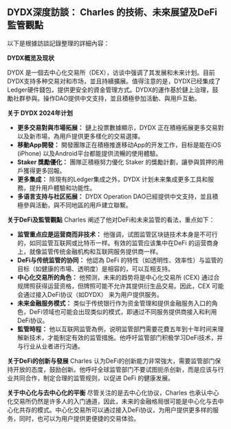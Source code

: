 ## DYDX深度訪談： Charles 的技術、未來展望及DeFi監管觀點

以下是根據訪談記錄整理的詳細內容：

**DYDX概览及现状**

DYDX 是一個去中心化交易所（DEX），访谈中强调了其发展和未来计划。目前DYDX支持多种交易对和市场，並且持續擴展。值得注意的是，DYDX已经集成了Ledger硬件錢包，提供更安全的資金管理方式。DYDX的運作基於鏈上治理，鼓勵社群參與。操作DAO提供中文支持，並且積極參加活動、與用戶互動。

**关于 DYDX 2024年计划**

* **更多交易對與市場拓展：** 鏈上投票數據顯示，DYDX 正在積極拓展更多交易對以及新市場，為用戶提供更多樣化的交易選擇。
* **移動App開發：** 開發團隊正在積極推進移动App的开发工作，目标是能在iOS (iPhone) 以及Android平台都能提供流暢的使用體驗。
* **Staker 獎勵優化：** 團隊正積極努力優化 Staker 的獎勵計劃，讓參與質押的用戶獲得更多回報。
* **更多集成：** 除現有的Ledger集成之外，DYDX 计划未来集成更多工具和服務，提升用戶體驗和功能性。
* **多语言支持与社区拓展：** DYDX Operation DAO已經提供中文支持，並且積極參與活動，與不同地區的用戶建立聯繫。

**关于DeFi及監管觀點**
Charles 阐述了他对DeFi和未来监管的看法，重点如下：

* **监管重点应是运营商而非技术：** 他强调，试图监管区块链技术本身是不可行的，如同监管互联网或比特币一样。有效的监管应该集中在DeFi 的运营商身上，就像监管传统金融机构和互联网服务提供商一样。
* **DeFi与传统监管的协同：** 他認為 DeFi 的特性（如透明性、效率性）与监管的目标（如健康的市場、透明度）是相容的，可以互相支持。
* **中心化交易所的角色：** 他预测，未来的趋势将是中心化交易所 (CEX) 通过合规牌照获得运营资格，但牌照可能不允许其提供衍生品交易。因此，CEX 可能会通过接入DeFi协议（如DYDX） 来为用户提供服务。
* **未来金融服务模式：** 类似于传统银行作为资金管理和提供金融服务入口的角色，DeFi领域也可能会出现类似的模式，即通过不同服务提供商接入和利用DeFi协议。
* **監管時程：** 他以互联网监管為例，说明监管部門需要花費五年到十年时间来理解新技术，才能制定有效的监管措施。他呼吁监管部门积极学习DeFi技术，并与行业从业者进行沟通。

**关于DeFi的创新与發展**
Charles 认为DeFi的创新能力非常強大，需要监管部门保持开放的态度，鼓励创新。他呼吁全球监管部门不要试图扼杀创新，而是应该与行业共同合作，制定合理的监管规则，以促进 DeFi 的健康发展。

**关于中心化与去中心化的平衡**
尽管关注的是去中心化协议，Charles 也承认中心化交易所仍然是许多人的入门通道，因此，未来的金融格局很可能是中心化与去中心化共存的模式。中心化交易所可以通过接入DeFi协议，为用户提供更多样的服务，同时，也可以为用户提供更便捷的交易体验。